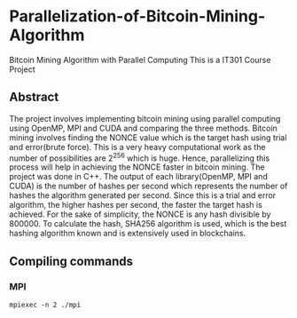 # Parallelization-of-Bitcoin-Mining-Algorithm
Bitcoin Mining Algorithm with Parallel Computing
This is a IT301 Course Project

## Abstract
The project involves implementing bitcoin mining
using parallel computing using OpenMP, MPI and CUDA and
comparing the three methods. Bitcoin mining involves finding
the NONCE value which is the target hash using trial and
error(brute force). This is a very heavy computational work
as the number of possibilities are 2<sup>256</sup> which is huge. Hence,
parallelizing this process will help in achieving the NONCE faster
in bitcoin mining. The project was done in C++. The output of
each library(OpenMP, MPI and CUDA) is the number of hashes
per second which represents the number of hashes the algorithm
generated per second. Since this is a trial and error algorithm, the
higher hashes per second, the faster the target hash is achieved.
For the sake of simplicity, the NONCE is any hash divisible by
800000. To calculate the hash, SHA256 algorithm is used, which
is the best hashing algorithm known and is extensively used in
blockchains.


## Compiling commands

### MPI
```mpicc -o mpi MPI.c -lssl -lcrypto && ./mpi
mpiexec -n 2 ./mpi
